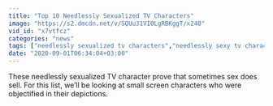 ```yaml
---
title: "Top 10 Needlessly Sexualized TV Characters"
image: "https://s2.dmcdn.net/v/SQUu31VI0LgRBKggT/x240"
vid_id: "x7vtfcz"
categories: "news"
tags: ["needlessly sexualized tv characters","needlessly sexy tv characters","sexualized tv characters"]
date: "2020-09-01T06:34:04+03:00"
---
```

These needlessly sexualized TV character prove that sometimes sex does sell. For this list, we’ll be looking at small screen characters who were objectified in their depictions.
